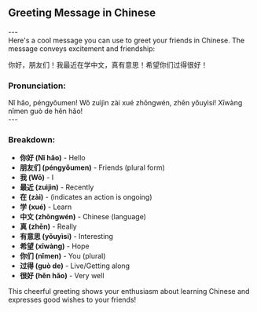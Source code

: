 ## Greeting Message in Chinese <br>
---<br>
Here's a cool message you can use to greet your friends in Chinese. The message conveys excitement and friendship:

你好，朋友们！我最近在学中文，真有意思！希望你们过得很好！<br>
### Pronunciation:
Nǐ hǎo, péngyǒumen! Wǒ zuìjìn zài xué zhōngwén, zhēn yǒuyìsi! Xīwàng nǐmen guò de hěn hǎo!<br>
---<br>
### Breakdown:
- **你好 (Nǐ hǎo)** - Hello
- **朋友们 (péngyǒumen)** - Friends (plural form)
- **我 (Wǒ)** - I
- **最近 (zuìjìn)** - Recently
- **在 (zài)** - (indicates an action is ongoing)
- **学 (xué)** - Learn
- **中文 (zhōngwén)** - Chinese (language)
- **真 (zhēn)** - Really
- **有意思 (yǒuyìsi)** - Interesting
- **希望 (xīwàng)** - Hope
- **你们 (nǐmen)** - You (plural) 
- **过得 (guò de)** - Live/Getting along
- **很好 (hěn hǎo)** - Very well

This cheerful greeting shows your enthusiasm about learning Chinese and expresses good wishes to your friends!